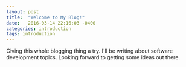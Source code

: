 ```yaml
---
layout: post
title:  "Welcome to My Blog!"
date:   2016-03-14 22:16:03 -0400
categories: introduction
tags: introduction
---
```


Giving this whole blogging thing a try. I'll be writing about software development topics.
Looking forward to getting some ideas out there.
